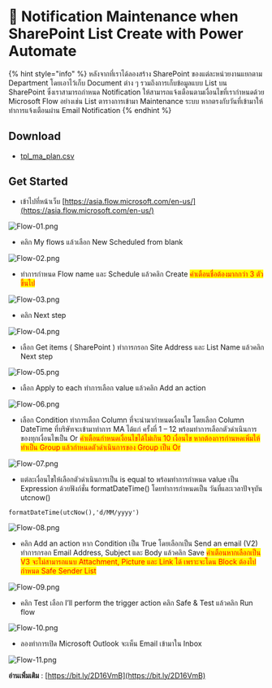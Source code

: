 # 🤖 Notification Maintenance when SharePoint List Create with Power Automate

{% hint style="info" %}
หลังจากที่เราได้ลองสร้าง SharePoint ของแต่ละหน่วยงานแยกตาม Department โดยเอาไว้เก็บ Document ต่าง ๆ รวมถึงการเก็บข้อมูลแบบ List บน SharePoint ซึ่งเราสามารถกำหนด Notification ให้สามารถแจ้งเตือนตามเงื่อนไขที่เรากำหนดด้วย Microsoft Flow อย่างเช่น List ตารางการเข้ามา Maintenance ระบบ หากตรงกับวันที่เข้ามาให้ทำการแจ้งเตือนผ่าน Email Notification
{% endhint %}

## **Download**

* [tpl\_ma\_plan.csv](https://drive.google.com/open?id=150EhsfweZN69PhzNqgLgvMRv5ROy3Clt)

## **Get Started**

* เข้าไปที่หน้าเว็บ [https://asia.flow.microsoft.com/en-us/](https://asia.flow.microsoft.com/en-us/)

![Flow-01.png](<../../.gitbook/assets/flow-01 (1).png>)

* คลิก My flows แล้วเลือก New Scheduled from blank

![Flow-02.png](<../../.gitbook/assets/flow-02 (1).png>)

* ทำการกำหนด Flow name และ Schedule แล้วคลิก Create <mark style="color:red;">คำเตือนชื่อต้องมากกว่า 3 ตัวขึ้นไป</mark>

![Flow-03.png](../../.gitbook/assets/flow-03.png)

* คลิก Next step

![Flow-04.png](../../.gitbook/assets/flow-04.png)

* เลือก Get items ( SharePoint ) ทำการกรอก Site Address และ List Name แล้วคลิก Next step

![Flow-05.png](../../.gitbook/assets/flow-05.png)

* เลือก Apply to each ทำการเลือก value แล้วคลิก Add an action

![Flow-06.png](../../.gitbook/assets/flow-06.png)

* เลือก Condition ทำการเลือก Column ที่จะนำมากำหนดเงื่อนไข โดยเลือก Column DateTime ที่บริษัทจะเข้ามาทำการ MA ได้แก่ ครั้งที่ 1 – 12 พร้อมทำการเลือกตัวดำเนินการของทุกเงื่อนไขเป็น Or <mark style="color:red;">คำเตือนกำหนดเงื่อนไขได้ไม่เกิน 10 เงื่อนไข หากต้องการกำนหดเพิ่มให้ทำเป็น Group แล้วกำหนดตัวดำเนินการของ Group เป็น Or</mark>

![Flow-07.png](../../.gitbook/assets/flow-07.png)

* แต่ละเงื่อนไขให้เลือกตัวดำเนินการเป็น is equal to พร้อมทำการกำหนด value เป็น Expression ด้วยฟังก์ชั่น formatDateTime() โดยทำการกำหนดเป็น วันที่และเวลาปัจจุบัน utcnow()

```
formatDateTime(utcNow(),'d/MM/yyyy')
```

![Flow-08.png](../../.gitbook/assets/flow-08.png)

* คลิก Add an action หาก Condition เป็น True โดยเลือกเป็น Send an email (V2) ทำการกรอก Email Address, Subject และ Body แล้วคลิก Save <mark style="color:red;">คำเตือนหากเลือกเป็น V3 จะไม่สามารถแนบ Attachment, Picture และ Link ได้ เพราะจะโดน Block ต้องไปกำหนด Safe Sender List</mark>

![Flow-09.png](../../.gitbook/assets/flow-09.png)

* คลิก Test เลือก I’ll perform the trigger action คลิก Safe & Test แล้วคลิก Run flow

![Flow-10.png](../../.gitbook/assets/flow-10.png)

* ลองทำการเปิด Microsoft Outlook จะเห็น Email เข้ามาใน Inbox

![Flow-11.png](../../.gitbook/assets/flow-11.png)

**อ่านเพิ่มเติม** : [https://bit.ly/2D16VmB](https://bit.ly/2D16VmB)
